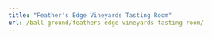 ```yaml
---
title: "Feather's Edge Vineyards Tasting Room"
url: /ball-ground/feathers-edge-vineyards-tasting-room/
---
```

